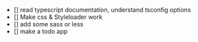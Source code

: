- [] read typescript documentation, understand tsconfig options
- [] Make css & Styleloader work
- [] add some sass or less
- [] make a todo app
